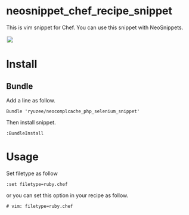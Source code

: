 neosnippet_chef_recipe_snippet
==============================

This is vim snippet for Chef. You can use this snippet with NeoSnippets.

<img src="http://www.ryuzee.com/work/chef_snippet.png" style="margin:2px" />

# Install

## Bundle

Add a line as follow.

	Bundle 'ryuzee/neocomplcache_php_selenium_snippet'

Then install snippet.

	:BundleInstall

# Usage

Set filetype as follow

	:set filetype=ruby.chef

or you can set this option in your recipe as follow.

	# vim: filetype=ruby.chef

